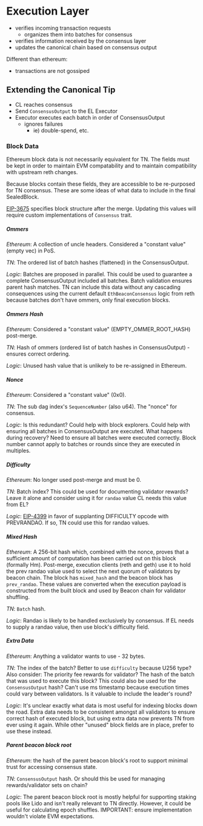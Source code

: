 # Execution Layer

- verifies incoming transaction requests
    - organizes them into batches for consensus
- verifies information received by the consensus layer
- updates the canonical chain based on consensus output

Different than ethereum:
- transactions are not gossiped

## Extending the Canonical Tip
- CL reaches consensus
- Send `ConsensusOutput` to the EL Executor
- Executor executes each batch in order of ConsensusOutput
    - ignores failures
        - ie) double-spend, etc.

### Block Data
Ethereum block data is not necessarily equivalent for TN. The fields must be kept in order to maintain EVM compatability and to maintain compatibility with upstream reth changes.

Because blocks contain these fields, they are accessible to be re-purposed for TN consensus. These are some ideas of what data to include in the final SealedBlock.

[EIP-3675](https://eips.ethereum.org/EIPS/eip-3675) specifies block structure after the merge. Updating this values will require custom implementations of `Consensus` trait.

##### Ommers
*Ethereum*: A collection of uncle headers. Considered a "constant value" (empty vec) in PoS.

*TN*: The ordered list of batch hashes (flattened) in the ConsensusOutput.

*Logic*: Batches are proposed in parallel. This could be used to guarantee a complete ConsensusOutput included all batches. Batch validation ensures parent hash matches. TN can include this data without any cascading consequences using the current default `EthBeaconConsensus` logic from reth because batches don't have ommers, only final execution blocks.

##### Ommers Hash
*Ethereum*: Considered a "constant value" (EMPTY_OMMER_ROOT_HASH) post-merge.

*TN*: Hash of ommers (ordered list of batch hashes in ConsensusOutput) - ensures correct ordering.

*Logic*: Unused hash value that is unlikely to be re-assigned in Ethereum.

##### Nonce
*Ethereum*: Considered a "constant value" (0x0).

*TN*: The sub dag index's `SequenceNumber` (also u64). The "nonce" for consensus.

*Logic*: Is this redundant? Could help with block explorers. Could help with ensuring all batches in ConsensusOutput are executed. What happens during recovery? Need to ensure all batches were executed correctly. Block number cannot apply to batches or rounds since they are executed in multiples.

##### Difficulty
*Ethereum*: No longer used post-merge and must be 0.

*TN*: Batch index? This could be used for documenting validator rewards? Leave it alone and consider using it for `randao` value CL needs this value from EL?

*Logic*: [EIP-4399](https://eips.ethereum.org/EIPS/eip-4399) in favor of supplanting DIFFICULTY opcode with PREVRANDAO. If so, TN could use this for randao values.

##### Mixed Hash
*Ethereum*: A 256-bit hash which, combined with the nonce, proves that a sufficient amount of computation has been carried out on this block (formally Hm). Post-merge, execution clients (reth and geth) use it to hold the prev randao value used to select the next quorum of validators by beacon chain. The block has `mixed_hash` and the beacon block has `prev_randao`. These values are converted when the execution payload is constructed from the built block and used by Beacon chain for validator shuffling.

*TN*: `Batch` hash.

*Logic*: Randao is likely to be handled exclusively by consensus. If EL needs to supply a randao value, then use block's difficulty field.

##### Extra Data
*Ethereum*: Anything a validator wants to use - 32 bytes.

*TN*: The index of the batch? Better to use `difficulty` because U256 type? Also consider: The priority fee rewards for validator? The hash of the batch that was used to execute this block? This could also be used for the `ConsensusOutput` hash? Can't use ms timestamp because execution times could vary between validators. Is it valuable to include the leader's round?

*Logic*: It's unclear exactly what data is most useful for indexing blocks down the road. Extra data needs to be consistent amongst all validators to ensure correct hash of executed block, but using extra data now prevents TN from ever using it again. While other "unused" block fields are in place, prefer to use these instead.

##### Parent beacon block root
*Ethereum*: the hash of the parent beacon block's root to support minimal trust for accessing consensus state.

*TN*: `ConsensusOutput` hash. Or should this be used for managing rewards/validator sets on chain?

*Logic*: The parent beacon block root is mostly helpful for supporting staking pools like Lido and isn't really relevant to TN directly. However, it could be useful for calculating epoch shuffles. IMPORTANT: ensure implementation wouldn't violate EVM expectations.
